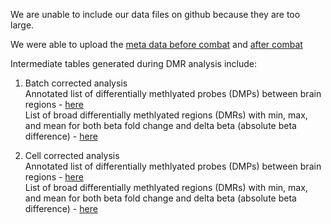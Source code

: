 

We are unable to include our data files on github because they are too large.

We were able to upload the [meta data before combat](https://github.com/STAT540-UBC/team_Methylhomies/blob/master/data/processed_data/Meta_uncor.RData) and [after combat](https://github.com/STAT540-UBC/team_Methylhomies/blob/master/data/processed_data/Meta_batch_cor.RData)

Intermediate tables generated during DMR analysis include:

1) Batch corrected analysis   
Annotated list of differentially methlyated probes (DMPs) between brain regions - [here](https://github.com/STAT540-UBC/team_Methylhomies/blob/master/data/processed_data/significant.DMPs_batch.txt)   
List of broad differentially methlyated regions (DMRs) with min, max, and mean for both beta fold change and delta beta (absolute beta difference) - [here](https://github.com/STAT540-UBC/team_Methylhomies/blob/master/data/processed_data/significant.DMRs_batch.txt)

2) Cell corrected analysis   
Annotated list of differentially methlyated probes (DMPs) between brain regions - [here](https://github.com/STAT540-UBC/team_Methylhomies/blob/master/data/processed_data/significant.DMPs_cell.txt)   
List of broad differentially methlyated regions (DMRs) with min, max, and mean for both beta fold change and delta beta (absolute beta difference) - [here](https://github.com/STAT540-UBC/team_Methylhomies/blob/master/data/processed_data/significant.DMRs_cell.txt)


